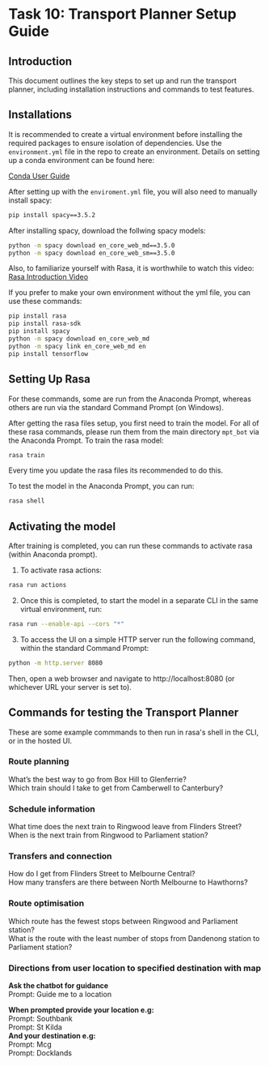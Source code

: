 # Task 10: Transport Planner Setup Guide

## Introduction

This document outlines the key steps to set up and run the transport planner, including installation instructions and commands to test features.

## Installations

It is recommended to create a virtual environment before installing the required packages to ensure isolation of dependencies. Use the `environment.yml` file in the repo to create an environment. Details on setting up a conda environment can be found here:

[Conda User Guide](https://docs.conda.io/projects/conda/en/latest/user-guide/tasks/manage-environments.html)

After setting up with the `enviroment.yml` file, you will also need to manually install spacy:

```bash
pip install spacy==3.5.2
```

After installing spacy, download the follwing spacy models:
```bash
python -m spacy download en_core_web_md==3.5.0
python -m spacy download en_core_web_sm==3.5.0
```

Also, to familiarize yourself with Rasa, it is worthwhile to watch this video:
[Rasa Introduction Video](https://www.youtube.com/watch?v=Co7QtrJBkpY)


If you prefer to make your own environment without the yml file, you can use these commands:

```bash
pip install rasa
pip install rasa-sdk
pip install spacy
python -m spacy download en_core_web_md
python -m spacy link en_core_web_md en
pip install tensorflow

```
## Setting Up Rasa

For these commands, some are run from the Anaconda Prompt, whereas others are run via the standard Command Prompt (on Windows). 

After getting the rasa files setup, you first need to train the model. For all of these rasa commands, please run them from the main directory `mpt_bot` via the Anaconda Prompt.
To train the rasa model:
```bash
rasa train
```
Every time you update the rasa files its recommended to do this.

To test the model in the Anaconda Prompt, you can run:
```bash
rasa shell
```

## Activating the model
After training is completed, you can run these commands to activate rasa (within Anaconda prompt).

1) To activate rasa actions:
```bash
rasa run actions
```

2) Once this is completed, to start the model in a separate CLI in the same virtual environment, run:
```bash
rasa run --enable-api --cors "*"
```

3) To access the UI on a simple HTTP server run the following command, within the standard Command Prompt:
```bash
python -m http.server 8080
```

Then, open a web browser and navigate to http://localhost:8080 (or whichever URL your server is set to).

## Commands for testing the Transport Planner

These are some example commmands to then run in rasa's shell in the CLI, or in the hosted UI.

### Route planning
What’s the best way to go from Box Hill to Glenferrie? <br>
Which train should I take to get from Camberwell to Canterbury? <br>
 
### Schedule information
What time does the next train to Ringwood leave from Flinders Street? <br>
When is the next train from Ringwood to Parliament station? <br>
 
### Transfers and connection
How do I get from Flinders Street to Melbourne Central? <br>
How many transfers are there between North Melbourne to Hawthorns? <br>
 
### Route optimisation
Which route has the fewest stops between Ringwood and Parliament station? <br>
What is the route with the least number of stops from Dandenong station to Parliament station? <br>

### Directions from user location to specified destination with map
**Ask the chatbot for guidance** <br>
Prompt: Guide me to a location

**When prompted provide your location e.g:** <br>
Prompt: Southbank <br>
Prompt: St Kilda <br>
**And your destination e.g:** <br>
Prompt: Mcg <br>
Prompt: Docklands <br>
